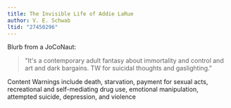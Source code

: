 ```yaml
---
title: The Invisible Life of Addie LaRue
author: V. E. Schwab
ltid: "27450296"
---
```


Blurb from a JoCoNaut:

> "It's a contemporary adult fantasy about immortality and control and art and
> dark bargains. TW for suicidal thoughts and gaslighting."

Content Warnings include death, starvation, payment for sexual acts,
recreational and self-mediating drug use, emotional manipulation, attempted
suicide, depression, and violence
